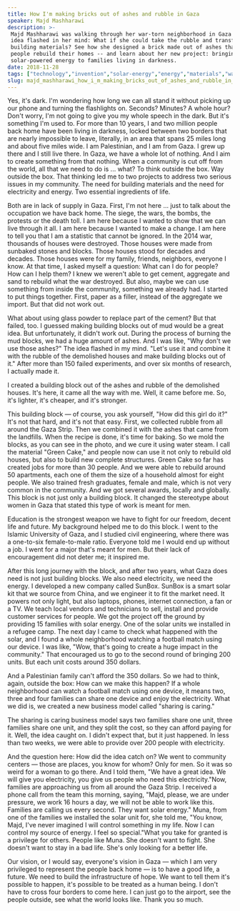 ```yaml
---
title: How I'm making bricks out of ashes and rubble in Gaza
speaker: Majd Mashharawi
description: >-
 Majd Mashharawi was walking through her war-torn neighborhood in Gaza when an
 idea flashed in her mind: What if she could take the rubble and transform it into
 building materials? See how she designed a brick made out of ashes that's helping
 people rebuild their homes -- and learn about her new project: bringing
 solar-powered energy to families living in darkness.
date: 2018-11-28
tags: ["technology","invention","solar-energy","energy","materials","war","sustainability","design","engineering","architecture"]
slug: majd_mashharawi_how_i_m_making_bricks_out_of_ashes_and_rubble_in_gaza
---
```


Yes, it's dark. I'm wondering how long we can all stand it without picking up our phone
and turning the flashlights on. Seconds? Minutes? A whole hour? Don't worry, I'm not going
to give you my whole speech in the dark. But it's something I'm used to. For more than 10
years, I and two million people back home have been living in darkness, locked between two
borders that are nearly impossible to leave, literally, in an area that spans 25 miles
long and about five miles wide. I am Palestinian, and I am from Gaza. I grew up there and
I still live there. In Gaza, we have a whole lot of nothing. And I aim to create something
from that nothing. When a community is cut off from the world, all that we need to do is
... what? To think outside the box. Way outside the box. That thinking led me to two
projects to address two serious issues in my community. The need for building materials
and the need for electricity and energy. Two essential ingredients of life.

Both are in lack of supply in Gaza. First, I'm not here ... just to talk about the
occupation we have back home. The siege, the wars, the bombs, the protests or the death
toll. I am here because I wanted to show that we can live through it all. I am here
because I wanted to make a change. I am here to tell you that I am a statistic that cannot
be ignored. In the 2014 war, thousands of houses were destroyed. Those houses were made
from sunbaked stones and blocks. Those houses stood for decades and decades. Those houses
were for my family, friends, neighbors, everyone I know. At that time, I asked myself a
question: What can I do for people? How can I help them? I knew we weren't able to get
cement, aggregate and sand to rebuild what the war destroyed. But also, maybe we can use
something from inside the community, something we already had. I started to put things
together. First, paper as a filler, instead of the aggregate we import. But that did not
work out.

What about using glass powder to replace part of the cement? But that failed, too. I
guessed making building blocks out of mud would be a great idea. But unfortunately, it
didn't work out. During the process of burning the mud blocks, we had a huge amount of
ashes. And I was like, "Why don't we use those ashes?" The idea flashed in my mind. "Let's
use it and combine it with the rubble of the demolished houses and make building blocks
out of it." After more than 150 failed experiments, and over six months of research, I
actually made it.

I created a building block out of the ashes and rubble of the demolished houses. It's
here, it came all the way with me. Well, it came before me. So, it's lighter, it's
cheaper, and it's stronger.

This building block — of course, you ask yourself, "How did this girl do it?" It's not
that hard, and it's not that easy. First, we collected rubble from all around the Gaza
Strip. Then we combined it with the ashes that came from the landfills. When the recipe is
done, it's time for baking. So we mold the blocks, as you can see in the photo, and we
cure it using water steam. I call the material "Green Cake," and people now can use it not
only to rebuild old houses, but also to build new complete structures. Green Cake so far
has created jobs for more than 30 people. And we were able to rebuild around 50
apartments, each one of them the size of a household almost for eight people. We also
trained fresh graduates, female and male, which is not very common in the community. And
we got several awards, locally and globally. This block is not just only a building block.
It changed the stereotype about women in Gaza that stated this type of work is meant for
men.

Education is the strongest weapon we have to fight for our freedom, decent life and
future. My background helped me to do this block. I went to the Islamic University of Gaza,
and I studied civil engineering, where there was a one-to-six female-to-male ratio.
Everyone told me I would end up without a job. I went for a major that's meant for men.
But their lack of encouragement did not deter me; it inspired me.

After this long journey with the block, and after two years, what Gaza does need is not
just building blocks. We also need electricity, we need the energy. I developed a new
company called SunBox. SunBox is a smart solar kit that we source from China, and we
engineer it to fit the market need. It powers not only light, but also laptops, phones,
internet connection, a fan or a TV. We teach local vendors and technicians to sell,
install and provide customer services for people. We got the project off the ground by
providing 15 families with solar energy. One of the solar units we installed in a refugee
camp. The next day I came to check what happened with the solar, and I found a whole
neighborhood watching a football match using our device. I was like, "Wow, that's going to
create a huge impact in the community." That encouraged us to go to the second round of
bringing 200 units. But each unit costs around 350 dollars.

And a Palestinian family can't afford the 350 dollars. So we had to think, again, outside
the box: How can we make this happen? If a whole neighborhood can watch a football match
using one device, it means two, three and four families can share one device and enjoy the
electricity. What we did is, we created a new business model called "sharing is
caring."

The sharing is caring business model says two families share one unit, three families
share one unit, and they split the cost, so they can afford paying for it. Well, the idea
caught on. I didn't expect that, but it just happened. In less than two weeks, we were
able to provide over 200 people with electricity.

And the question here: How did the idea catch on? We went to community centers — those are
places, you know for whom? Only for men. So it was so weird for a woman to go there. And I
told them, "We have a great idea. We will give you electricity, you give us people who
need this electricity."Now, families are approaching us from all around the Gaza Strip. I
received a phone call from the team this morning, saying, "Majd, please, we are under
pressure, we work 16 hours a day, we will not be able to work like this. Families are
calling us every second. They want solar energy." Muna, from one of the families we
installed the solar unit for, she told me, "You know, Majd, I've never imagined I will
control something in my life. Now I can control my source of energy. I feel so
special."What you take for granted is a privilege for others. People like Muna. She
doesn't want to fight. She doesn't want to stay in a bad life. She's only looking for a
better life.

Our vision, or I would say, everyone's vision in Gaza — which I am very privileged to
represent the people back home — is to have a good life, a future. We need to build the
infrastructure of hope. We want to tell them it's possible to happen, it's possible to be
treated as a human being. I don't have to cross four borders to come here. I can just go
to the airport, see the people outside, see what the world looks like. Thank you so
much.

<!--
ad_duration=3.33
comment_count=47
event="TEDWomen 2018"
external_start_time=0
has_talk_citation=1
intro_duration=11.82
is_subtitle_required="False"
is_talk_featured="True"
language="en"
language_swap="False"
native_language="en"
number_of_related_talks=6
number_of_speakers=1
number_of_subtitled_videos=17
number_of_tags=10
number_of_talk_download_languages=17
number_of_talk_more_resources=0
number_of_talk_recommendations=2
number_of_talks_take_actions=2
post_ad_duration=0.83
published_timestamp="2019-03-04 15:52:57"
recording_date="2018-11-28"
speaker_description="Engineer, entrepreneur"
speaker_is_published=1
speaker_name="Majd Mashharawi"
talk_more_resources=[]
talk_name="How I'm making bricks out of ashes and rubble in Gaza"
talk_recommendations_blurb="More resources curated by Majd Mashharawi"
talks_tags=["technology","invention","solar-energy","energy","materials","war","sustainability","design","engineering","architecture"]
url_audio="https://download.ted.com/talks/MajdMashharawi_2018W.mp3?apikey=acme-roadrunner"
url_photo_speaker="https://pe.tedcdn.com/images/ted/9aaccd127c4bece00b9c220582b575e5b705a32f_254x191.jpg"
url_photo_talk="https://s3.amazonaws.com/talkstar-photos/uploads/0f4cf6f1-5a6f-4320-b99c-657bdb9bbdde/MajdMashharawi_2018W-embed.jpg"
url_webpage="https://www.ted.com/talks/majd_mashharawi_how_i_m_making_bricks_out_of_ashes_and_rubble_in_gaza"
video_type_name="TED Stage Talk"
-->